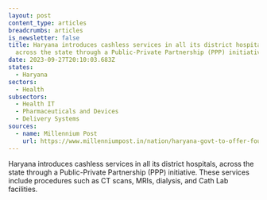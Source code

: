```yaml
---
layout: post
content_type: articles
breadcrumbs: articles
is_newsletter: false
title: Haryana introduces cashless services in all its district hospitals,
  across the state through a Public-Private Partnership (PPP) initiative
date: 2023-09-27T20:10:03.683Z
states:
  - Haryana
sectors:
  - Health
subsectors:
  - Health IT
  - Pharmaceuticals and Devices
  - Delivery Systems
sources:
  - name: Millennium Post
    url: https://www.millenniumpost.in/nation/haryana-govt-to-offer-four-cashless-healthcare-to-employees-533611
---
```

Haryana introduces cashless services in all its district hospitals, across the state through a Public-Private Partnership (PPP) initiative. These services include procedures such as CT scans, MRIs, dialysis, and Cath Lab facilities.
